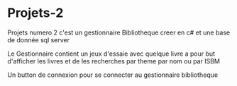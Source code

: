 # Projets-2

Projets numero 2 c'est un gestionnaire Bibliotheque creer en c# et une base de donnée sql server 

Le Gestionnaire contient un jeux d'essaie avec quelque livre a pour but d'afficher les livres et de les recherches par theme par nom ou par ISBM

Un button de connexion pour se connecter au gestionnaire bibliotheque 

